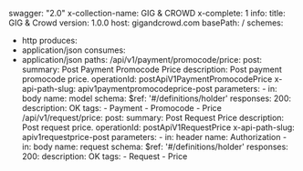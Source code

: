 swagger: "2.0"
x-collection-name: GIG & CROWD
x-complete: 1
info:
  title: GIG & Crowd
  version: 1.0.0
host: gigandcrowd.com
basePath: /
schemes:
- http
produces:
- application/json
consumes:
- application/json
paths:
  /api/v1/payment/promocode/price:
    post:
      summary: Post Payment Promocode Price
      description: Post payment promocode price.
      operationId: postApiV1PaymentPromocodePrice
      x-api-path-slug: apiv1paymentpromocodeprice-post
      parameters:
      - in: body
        name: model
        schema:
          $ref: '#/definitions/holder'
      responses:
        200:
          description: OK
      tags:
      - Payment
      - Promocode
      - Price
  /api/v1/request/price:
    post:
      summary: Post Request Price
      description: Post request price.
      operationId: postApiV1RequestPrice
      x-api-path-slug: apiv1requestprice-post
      parameters:
      - in: header
        name: Authorization
      - in: body
        name: request
        schema:
          $ref: '#/definitions/holder'
      responses:
        200:
          description: OK
      tags:
      - Request
      - Price